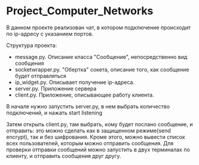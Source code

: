 # Project_Computer_Networks

В данном проекте реализован чат, в котором подключение происходит по ip-адресу с указанием портов.

Структура проекта:
- message.py. Описание класса "Сообщение", непосредственно вид сообщения
- socketwrapper.py. "Обертка" сокета, описание того, как сообщение будет отправляться
- ip_widget.py. Описывает получение ip-адреса.
- server.py. Приложение сервера
- client.py. Приложение, описывающее работу клиента.

В начале нужно запустить server.py, в нем выбрать количество подключений, и нажать start listening

Затем открыть client.py, там выбрать, кому будет послано сообщение, и отправить: это можно сделать как в защищенном режиме(send encrypt), так и без шифрования.
Кроме этого, можно вывести список всех пользователей, которым можно отправить сообщения. Для проверки отправки сообщений можно запустить в двух терминалах по клиенту, и отправить сообщения друг другу.
